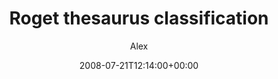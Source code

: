 ---
title: 'Roget thesaurus classification'
posts: 2
hash: 't963'
author: 'Alex'
date: 2008-07-21T12:14:00+00:00
sources:
  - http://forums.tokipona.org/viewtopic.php%3Ft=963.html
---